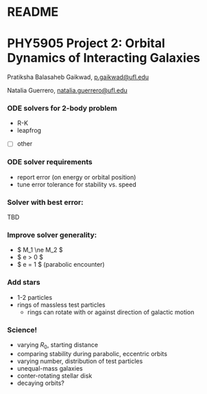 # README #

# PHY5905 Project 2: Orbital Dynamics of Interacting Galaxies

Pratiksha Balasaheb Gaikwad, p.gaikwad@ufl.edu

Natalia Guerrero, natalia.guerrero@ufl.edu


### ODE solvers for 2-body problem
* R-K
* leapfrog
* [ ] other

### ODE solver requirements
* report error (on energy or orbital position)
* tune error tolerance for stability vs. speed

### Solver with best error: 
TBD

### Improve solver generality:
* $ M_1 \ne M_2 $
* $ e > 0 $
* $ e = 1 $ (parabolic encounter)

  
### Add stars
* 1-2 particles
* rings of massless test particles
  * rings can rotate with or against direction of galactic motion

### Science!
* varying $R_0$, starting distance
* comparing stability during parabolic, eccentric orbits
* varying number, distribution of test particles
* unequal-mass galaxies
* conter-rotating stellar disk
* decaying orbits?



